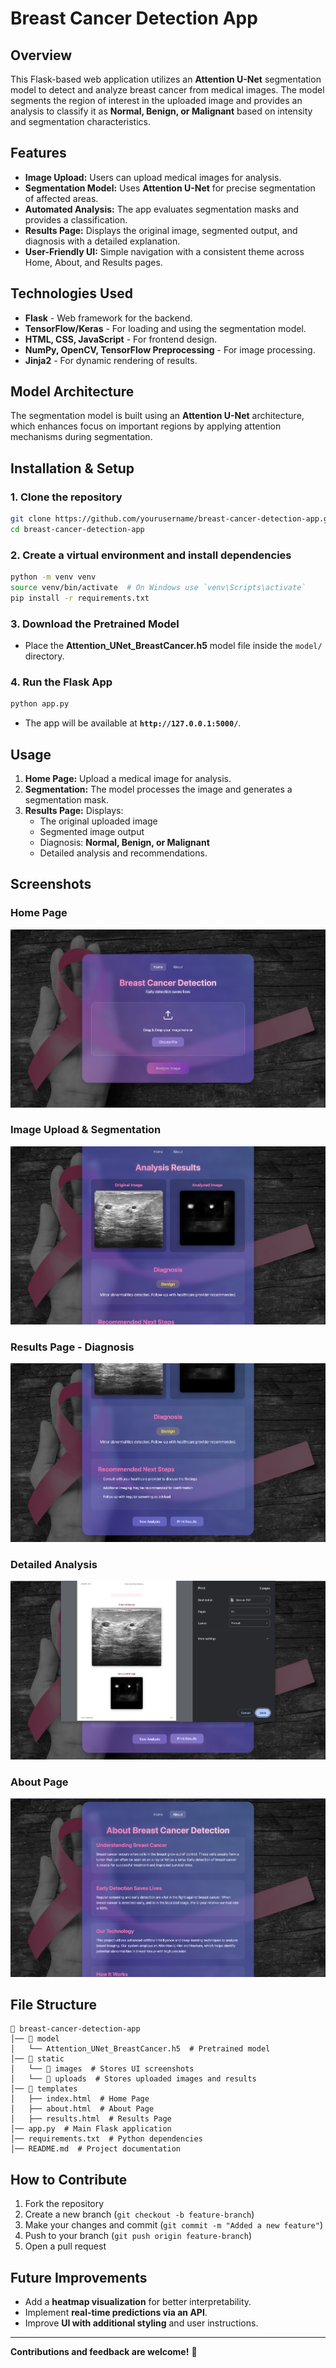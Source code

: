 # Breast Cancer Detection App

## Overview
This Flask-based web application utilizes an **Attention U-Net** segmentation model to detect and analyze breast cancer from medical images. The model segments the region of interest in the uploaded image and provides an analysis to classify it as **Normal, Benign, or Malignant** based on intensity and segmentation characteristics.

## Features
- **Image Upload:** Users can upload medical images for analysis.
- **Segmentation Model:** Uses **Attention U-Net** for precise segmentation of affected areas.
- **Automated Analysis:** The app evaluates segmentation masks and provides a classification.
- **Results Page:** Displays the original image, segmented output, and diagnosis with a detailed explanation.
- **User-Friendly UI:** Simple navigation with a consistent theme across Home, About, and Results pages.

## Technologies Used
- **Flask** - Web framework for the backend.
- **TensorFlow/Keras** - For loading and using the segmentation model.
- **HTML, CSS, JavaScript** - For frontend design.
- **NumPy, OpenCV, TensorFlow Preprocessing** - For image processing.
- **Jinja2** - For dynamic rendering of results.

## Model Architecture
The segmentation model is built using an **Attention U-Net** architecture, which enhances focus on important regions by applying attention mechanisms during segmentation.

## Installation & Setup
### 1. Clone the repository
```sh
git clone https://github.com/yourusername/breast-cancer-detection-app.git
cd breast-cancer-detection-app
```

### 2. Create a virtual environment and install dependencies
```sh
python -m venv venv
source venv/bin/activate  # On Windows use `venv\Scripts\activate`
pip install -r requirements.txt
```

### 3. Download the Pretrained Model
- Place the **Attention_UNet_BreastCancer.h5** model file inside the `model/` directory.

### 4. Run the Flask App
```sh
python app.py
```
- The app will be available at **`http://127.0.0.1:5000/`**.

## Usage
1. **Home Page:** Upload a medical image for analysis.
2. **Segmentation:** The model processes the image and generates a segmentation mask.
3. **Results Page:** Displays:
   - The original uploaded image
   - Segmented image output
   - Diagnosis: **Normal, Benign, or Malignant**
   - Detailed analysis and recommendations.

## Screenshots  
### **Home Page**  
![Home Page](static/images/1.png)

### **Image Upload & Segmentation**  
![Segmentation](static/images/2.png)

### **Results Page - Diagnosis**  
![Results](static/images/3.png)

### **Detailed Analysis**  
![Detailed Result](static/images/4.png)

### **About Page**  
![About Page](static/images/5.png)

## File Structure
```
📁 breast-cancer-detection-app
│── 📁 model
│   └── Attention_UNet_BreastCancer.h5  # Pretrained model
│── 📁 static
│   └── 📁 images  # Stores UI screenshots
│   └── 📁 uploads  # Stores uploaded images and results
│── 📁 templates
│   ├── index.html  # Home Page
│   ├── about.html  # About Page
│   ├── results.html  # Results Page
│── app.py  # Main Flask application
│── requirements.txt  # Python dependencies
│── README.md  # Project documentation
```

## How to Contribute  
1. Fork the repository  
2. Create a new branch (`git checkout -b feature-branch`)  
3. Make your changes and commit (`git commit -m "Added a new feature"`)  
4. Push to your branch (`git push origin feature-branch`)  
5. Open a pull request  

## Future Improvements
- Add a **heatmap visualization** for better interpretability.
- Implement **real-time predictions via an API**.
- Improve **UI with additional styling** and user instructions.


---
**Contributions and feedback are welcome!** 🚀

